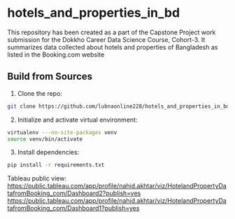 # hotels_and_properties_in_bd
This repository has been created as a part of the Capstone Project work submission for the Dokkho Career Data Science Course, Cohort-3. It summarizes data collected about hotels and properties of Bangladesh as listed in the Booking.com website

## Build from Sources
1. Clone the repo:
```bash
git clone https://github.com/lubnaonline228/hotels_and_properties_in_bd.git
   ```

2. Initialize and activate virtual environment:
```bash
virtualenv ---no-site-packages venv
source venv/bin/activate
```

3. Install dependencies:
```bash
pip install -r requirements.txt
```

Tableau public view: 
https://public.tableau.com/app/profile/nahid.akhtar/viz/HotelandPropertyDatafromBooking_com/Dashboard2?publish=yes
https://public.tableau.com/app/profile/nahid.akhtar/viz/HotelandPropertyDatafromBooking_com/Dashboard1?publish=yes

